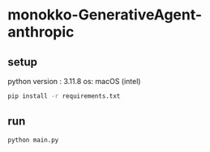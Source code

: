 # monokko-GenerativeAgent-anthropic

## setup

python version : 3.11.8
os: macOS (intel)

```bash
pip install -r requirements.txt
```
## run

```
python main.py
```
